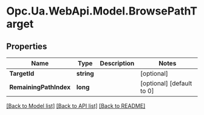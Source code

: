 # Opc.Ua.WebApi.Model.BrowsePathTarget

## Properties

Name | Type | Description | Notes
------------ | ------------- | ------------- | -------------
**TargetId** | **string** |  | [optional] 
**RemainingPathIndex** | **long** |  | [optional] [default to 0]

[[Back to Model list]](../README.md#documentation-for-models) [[Back to API list]](../README.md#documentation-for-api-endpoints) [[Back to README]](../README.md)

